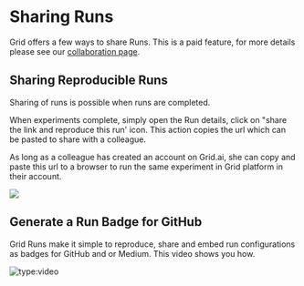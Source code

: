 # Sharing Runs
Grid offers a few ways to share Runs. This is a paid feature, for more details please see our [collaboration page](https://docs.grid.ai/platform/collaboration).

## Sharing Reproducible Runs

Sharing of runs is possible when runs are completed.

When experiments complete, simply open the Run details, click on "share the link and reproduce this run' icon. This action copies the url which can be pasted to share with a colleague.

As long as a colleague has created an account on Grid.ai, she can copy and paste this url to a browser to run the same experiment in Grid platform in their account.

![](/images/runs/sharing-runs.png)

## Generate a Run Badge for GitHub

Grid Runs make it simple to reproduce, share and embed run configurations as badges for GitHub and or Medium. This video shows you how.

![type:video](https://www.loom.com/share/032030f2e7fb465e8be47f7101d3391e)




